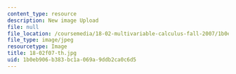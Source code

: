 ```yaml
---
content_type: resource
description: New image Upload
file: null
file_location: /coursemedia/18-02-multivariable-calculus-fall-2007/1b0eb906b383bc1a069a9ddb2ca0c6d5_18-02f07-th.jpg
file_type: image/jpeg
resourcetype: Image
title: 18-02f07-th.jpg
uid: 1b0eb906-b383-bc1a-069a-9ddb2ca0c6d5
---
```

